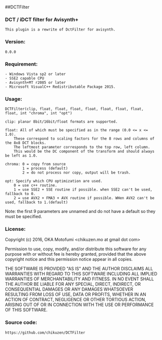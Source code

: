 ##DCTFilter
### DCT / iDCT filter for Avisynth+
	This plugin is a rewrite of DctFilter for avisynth.

### Version:
	0.0.0

### Requirement:
	- Windows Vista sp2 or later
	- SSE2 capable CPU
	- Avisynth+MT r2085 or later
	- Microsoft VisualC++ Redistributable Package 2015.

### Usage:
```
DCTFilter(clip, float, float, float, float, float, float, float, float, int "chroma", int "opt")
```
	clip: planar 8bit/16bit/float formats are supported.
	
	float: All of which must be specified as in the range (0.0 <= x <= 1.0).
		These correspond to scaling factors for the 8 rows and columns of the 8x8 DCT blocks.
		The leftmost parameter corresponds to the top row, left column.
		This would be the DC component of the transform and should always be left as 1.0.
		
	chroma:	0 = copy from source
			1 = process (default)
			2 = do not process nor copy, output will be trash.
	
	opt: Specify which CPU optimization are used.
		0 = use c++ routine.
		1 = use SSE2 + SSE routine if possible. when SSE2 can't be used, fallback to 0.
		2 = use AVX2 + FMA3 + AVX routine if possible. WHen AVX2 can't be used, fallback to 1.(default)
		

Note: the first 9 parameters are unnamed and do not have a default so they must be specified.

### License:
Copyright (c) 2016, OKA Motofumi <chikuzen.mo at gmail dot com>

Permission to use, copy, modify, and/or distribute this software for any
purpose with or without fee is hereby granted, provided that the above
copyright notice and this permission notice appear in all copies.

THE SOFTWARE IS PROVIDED "AS IS" AND THE AUTHOR DISCLAIMS ALL WARRANTIES WITH
REGARD TO THIS SOFTWARE INCLUDING ALL IMPLIED WARRANTIES OF MERCHANTABILITY AND
FITNESS. IN NO EVENT SHALL THE AUTHOR BE LIABLE FOR ANY SPECIAL, DIRECT,
INDIRECT, OR CONSEQUENTIAL DAMAGES OR ANY DAMAGES WHATSOEVER RESULTING FROM
LOSS OF USE, DATA OR PROFITS, WHETHER IN AN ACTION OF CONTRACT, NEGLIGENCE OR
OTHER TORTIOUS ACTION, ARISING OUT OF OR IN CONNECTION WITH THE USE OR
PERFORMANCE OF THIS SOFTWARE.

### Source code:
	https://github.com/chikuzen/DCTFilter




	  

